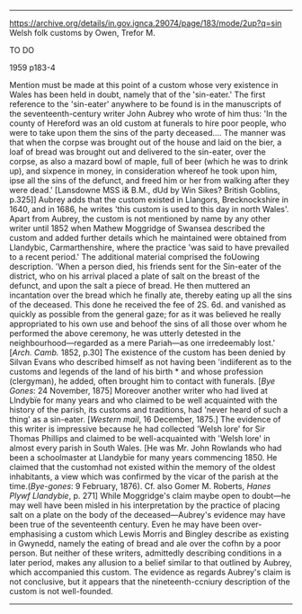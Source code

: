 

---

https://archive.org/details/in.gov.ignca.29074/page/183/mode/2up?q=sin
Welsh folk customs
by Owen, Trefor M.

TO DO

1959
p183-4


Mention must be made at this point of a custom whose very existence in Wales has been held in doubt, namely that of the 'sin-eater.' The first reference to the 'sin-eater' anywhere to be found is in the manuscripts of the seventeenth-century writer John Aubrey who wrote of him thus: 'In the county of Hereford was an old custom at funerals to hire poor people, who were to take upon them the sins of the party deceased.... The manner was that when the corpse was brought out of the house and laid on the bier, a loaf of bread was brought out and delivered to the sin-eater, over the corpse, as also a mazard bowl of maple, full of beer (which he was to drink up), and sixpence in money, in consideration whereof he took upon him, ipse all the sins of the defunct, and freed him or her from walking after they were dead.' [Lansdowne MSS i& B.M., dUd by Win Sikes? British Goblins, p.325]] Aubrey adds that the custom existed in Llangors, Brecknockshire in 1640, and in 1686, he writes 'this custom is used to this day in north Wales'. Apart from Aubrey, the custom is not mentioned by name by any other writer until 1852 when Mathew Moggridge of Swansea described the custom and added further details which he maintained were obtained from Llandybic, Carmarthenshire, where the practice 'was said to have prevailed to a recent period.' The additional material comprised the foUowing description. 'When a person died, his friends sent for the Sin-eater of the district, who on his arrival placed a plate of salt on the breast of the defunct, and upon the salt a piece of bread. He then muttered an incantation over the bread which he finally ate, thereby eating up all the sins of the deceased. This done he received the fee of 2S. 6d. and vanished as quickly as possible from the general gaze; for as it was believed he really appropriated to his own use and behoof the sins of all those over whom he performed the above ceremony, he was utterly detested in the neighbourhood—regarded as a mere Pariah—as one irredeemably lost.' [*Arch. Camb.* 1852, p.30] The existence of the custom has been denied by Silvan Evans who described himself as not having been 'indiiferent as to the customs and legends of the land of his birth * and whose profession (clergyman), he added, often brought him to contact with funerals. [*Bye Gones*: 24 November, 1875] Moreover another writer who had lived at Llndybïe for many years and who claimed to be well acquainted with the history of the parish, its customs and traditions, had 'never heard of such a thing' as a sin-eater. [*Western mail*, 16 December, 1875.] The evidence of this writer is impressive because he had collected 'Welsh lore' for Sir Thomas Phillips and claimed to be well-acquainted with 'Welsh lore' in almost every parish in South Wales. [He was Mr. John Rowlands who had been a schoolmaster at Llandybïe for many years commencing 1850. He claimed that the customhad not existed within the memory of the oldest inhabitants, a view which was confirmed by the vicar of the parish at the time.(*Bye-gones*: 9 February, 1876). Cf. also Gomer M. Roberts, *Hanes Plywf Llandybie*, p. 271] While Moggridge's claim maybe open to doubt—he may well have been misled in his interpretation by the practice of placing salt on a plate on the body of the deceased—Aubrey's evidence may have been true of the seventeenth century. Even he may have been over-emphasising a custom which Lewis Morris and Bingley describe as existing in Gwynedd, namely the eating of bread and ale over the cofhn by a poor person. But neither of these writers, admittedly describing conditions in a later period, makes any allusion to a belief similar to that outlined by Aubrey, which accompanied this custom. The evidence as regards Aubrey's claim is not conclusive, but it appears that the nineteenth-ccniury description of the custom is not well-founded.

---


